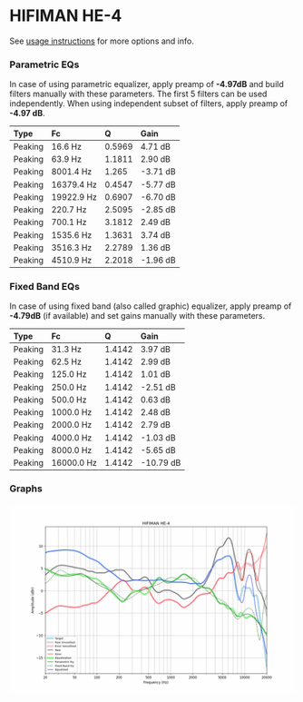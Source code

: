 # HIFIMAN HE-4
See [usage instructions](https://github.com/jaakkopasanen/AutoEq#usage) for more options and info.

### Parametric EQs
In case of using parametric equalizer, apply preamp of **-4.97dB** and build filters manually
with these parameters. The first 5 filters can be used independently.
When using independent subset of filters, apply preamp of **-4.97 dB**.

| Type    | Fc         |      Q | Gain     |
|:--------|:-----------|:-------|:---------|
| Peaking | 16.6 Hz    | 0.5969 | 4.71 dB  |
| Peaking | 63.9 Hz    | 1.1811 | 2.90 dB  |
| Peaking | 8001.4 Hz  | 1.265  | -3.71 dB |
| Peaking | 16379.4 Hz | 0.4547 | -5.77 dB |
| Peaking | 19922.9 Hz | 0.6907 | -6.70 dB |
| Peaking | 220.7 Hz   | 2.5095 | -2.85 dB |
| Peaking | 700.1 Hz   | 3.1812 | 2.49 dB  |
| Peaking | 1535.6 Hz  | 1.3631 | 3.74 dB  |
| Peaking | 3516.3 Hz  | 2.2789 | 1.36 dB  |
| Peaking | 4510.9 Hz  | 2.2018 | -1.96 dB |

### Fixed Band EQs
In case of using fixed band (also called graphic) equalizer, apply preamp of **-4.79dB**
(if available) and set gains manually with these parameters.

| Type    | Fc         |      Q | Gain      |
|:--------|:-----------|:-------|:----------|
| Peaking | 31.3 Hz    | 1.4142 | 3.97 dB   |
| Peaking | 62.5 Hz    | 1.4142 | 2.99 dB   |
| Peaking | 125.0 Hz   | 1.4142 | 1.01 dB   |
| Peaking | 250.0 Hz   | 1.4142 | -2.51 dB  |
| Peaking | 500.0 Hz   | 1.4142 | 0.63 dB   |
| Peaking | 1000.0 Hz  | 1.4142 | 2.48 dB   |
| Peaking | 2000.0 Hz  | 1.4142 | 2.79 dB   |
| Peaking | 4000.0 Hz  | 1.4142 | -1.03 dB  |
| Peaking | 8000.0 Hz  | 1.4142 | -5.65 dB  |
| Peaking | 16000.0 Hz | 1.4142 | -10.79 dB |

### Graphs
![](./HIFIMAN%20HE-4.png)